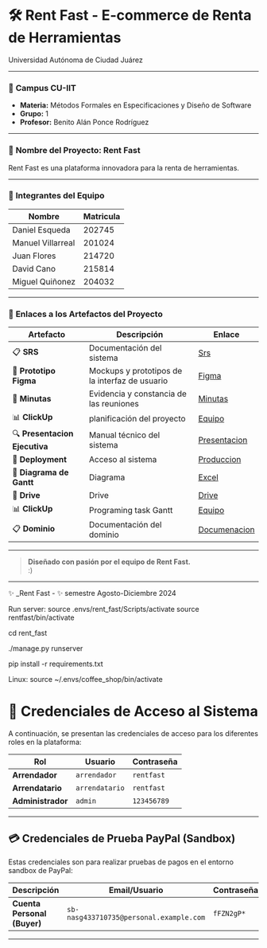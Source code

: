# 🛠️ Rent Fast - E-commerce de Renta de Herramientas

Universidad Autónoma de Ciudad Juárez

---

### 📍 **Campus CU-IIT**

- **Materia:** Métodos Formales en Especificaciones y Diseño de Software
- **Grupo:** 1
- **Profesor:** Benito Alán Ponce Rodríguez

---

### 🚀 **Nombre del Proyecto: Rent Fast**

Rent Fast es una plataforma innovadora para la renta de herramientas.

---

### 👥 **Integrantes del Equipo**

| **Nombre**          | **Matricula**                 |
|---------------------|-------------------------|
| Daniel Esqueda       | 202745 |
| Manuel Villarreal    | 201024   |
| Juan Flores          | 214720     |
| David Cano           | 215814          |
| Miguel Quiñonez      | 204032                   |

---

### 📎 **Enlaces a los Artefactos del Proyecto**

| **Artefacto**                   | **Descripción**                                      | **Enlace**                    |
|---------------------------------|------------------------------------------------------|-------------------------------|
| 📋 **SRS**   | Documentación del sistema              | [Srs](https://docs.google.com/document/d/1MSJsYhJsnVobpuSjp5Xx6Lbikcus04KRX32SIODuzjg/edit)               |
| 🎨 **Prototipo Figma**      | Mockups y prototipos de la interfaz de usuario      | [Figma](https://www.figma.com/design/DqNMLt1DgTEDr58qPcCsJR/Untitled?node-id=0-1&t=hnDtHx7WwXxb9cOy-1)                  |
| 📝 **Minutas**             | Evidencia y constancia de las reuniones                   | [Minutas](https://docs.google.com/document/d/10AW_PeDBsyLUgOTcz1H-SXzR4rqp2D-brmx5MBfgak4/edit)                   |
| 📊 **ClickUp**         | planificación del proyecto              | [Equipo](https://app.clickup.com/9011196981/v/li/901104714215)                     |
| 🔍 **Presentacion Ejecutiva**     | Manual técnico del sistema                            | [Presentacion](https://docs.google.com/presentation/d/1HG1plcm2fi8WrhMR_xxK0vFT4hqbWSCDsdASkHXe8d8/edit?usp=drive_open&ouid=0)            |
| 🔗 **Deployment**             | Acceso al sistema                   | [Produccion](https://rentfast.live/)                   |
| 🔗 **Diagrama de Gantt**             | Diagrama                   | [Excel](https://alumnosuacj-my.sharepoint.com/:x:/g/personal/al214720_alumnos_uacj_mx/EbK-gQDheoRDii-Ij9QbU0MB7bxXEGIa1FOWTC5etZafVQ?e=wkDc5L )                   |
| 🔗 **Drive**             | Drive                   | [Drive](https://drive.google.com/drive/folders/1p8iWIlBxUkVITf9chwrdwIkhdMs8LJ2F?usp=sharing)                   |                   |
| 📊 **ClickUp**         | Programing task Gantt              | [Equipo](https://app.clickup.com/9011548244/v/li/901106282701)                     |
| 📋 **Dominio**   | Documentación del dominio            | [Documenacion](https://docs.google.com/document/d/1Vl7ueZ5hsXziPJTrkL4wLrr6eUPZtXWD/edit)               |
---

> **Diseñado con pasión por el equipo de Rent Fast.**  
> :)

---

✨ _Rent Fast - ✨ semestre Agosto-Diciembre 2024

Run server:
source .envs/rent_fast/Scripts/activate
source rentfast/bin/activate

cd rent_fast

./manage.py runserver

pip install -r requirements.txt
 
 Linux:
 source ~/.envs/coffee_shop/bin/activate


# 🔑 **Credenciales de Acceso al Sistema**

A continuación, se presentan las credenciales de acceso para los diferentes roles en la plataforma:

| **Rol**            | **Usuario**       | **Contraseña**     |
|---------------------|-------------------|--------------------|
| **Arrendador**     | `arrendador`      | `rentfast`         |
| **Arrendatario**    | `arrendatario`    | `rentfast`         |
| **Administrador**   | `admin`          | `123456789`        |

---

## 💳 **Credenciales de Prueba PayPal (Sandbox)**

Estas credenciales son para realizar pruebas de pagos en el entorno sandbox de PayPal:

| **Descripción**         | **Email/Usuario**                     | **Contraseña**      |
|--------------------------|---------------------------------------|---------------------|
| **Cuenta Personal (Buyer)** | `sb-nasg433710735@personal.example.com` | `fFZN2gP*`          |

---
